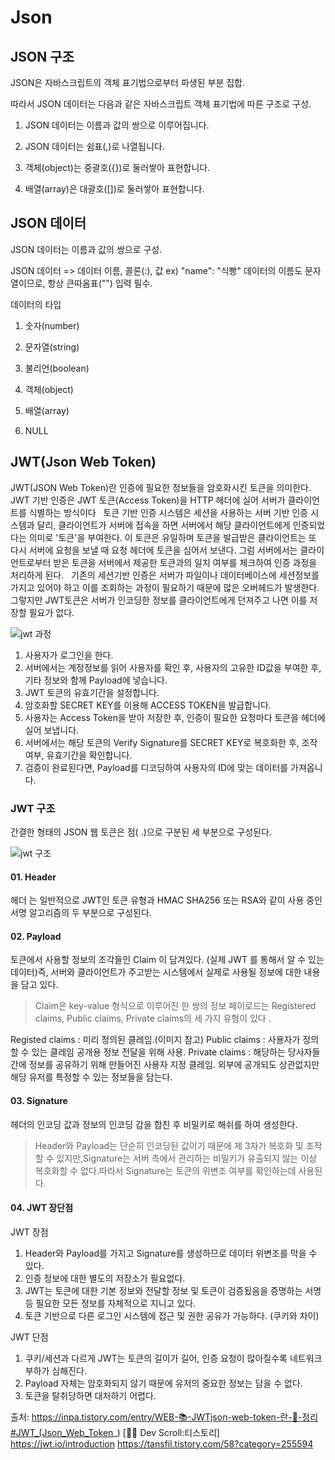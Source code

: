 # Json

## JSON 구조

JSON은 자바스크립트의 객체 표기법으로부터 파생된 부분 집합.

따라서 JSON 데이터는 다음과 같은 자바스크립트 객체 표기법에 따른 구조로 구성.

1. JSON 데이터는 이름과 값의 쌍으로 이루어집니다.

2. JSON 데이터는 쉼표(,)로 나열됩니다.

3. 객체(object)는 중괄호({})로 둘러쌓아 표현합니다.

4. 배열(array)은 대괄호([])로 둘러쌓아 표현합니다.

## JSON 데이터
JSON 데이터는 이름과 값의 쌍으로 구성.

JSON 데이터 => 데이터 이름, 콜론(:), 값 ex) "name": "식빵"
데이터의 이름도 문자열이므로, 항상 큰따옴표("") 입력 필수.

 

데이터의 타입 

1. 숫자(number)

2. 문자열(string)

3. 불리언(boolean)

4. 객체(object)

5. 배열(array)

6. NULL

 

## JWT(Json Web Token)

JWT(JSON Web Token)란 인증에 필요한 정보들을 암호화시킨 토큰을 의미한다.
JWT 기반 인증은 JWT 토큰(Access Token)을 HTTP 헤더에 실어 서버가 클라이언트를 식별하는 방식이다
 
토큰 기반 인증 시스템은 세션을 사용하는 서버 기반 인증 시스템과 달리,
클라이언트가 서버에 접속을 하면 서버에서 해당 클라이언트에게 인증되었다는 의미로 '토큰'을 부여한다.
이 토큰은 유일하며 토큰을 발급받은 클라이언트는 또 다시 서버에 요청을 보낼 때 요청 헤더에 토큰을 심어서 보낸다.
그럼 서버에서는 클라이언트로부터 받은 토큰을 서버에서 제공한 토큰과의 일치 여부를 체크하여 인증 과정을 처리하게 된다.
 
기존의 세션기반 인증은 서버가 파일이나 데이터베이스에 세션정보를 가지고 있어야 하고 이를 조회하는 과정이 필요하기 때문에 많은 오버헤드가 발생한다.
그렇지만 JWT토큰은 서버가 인코딩한 정보를 클라이언트에게 던져주고 나면 이를 저장할 필요가 없다.

![jwt 과정](https://velog.velcdn.com/images/khyup0629/post/5c478dea-f209-4c0e-85cc-b125a57d5ef3/image.png)
1. 사용자가 로그인을 한다.
2. 서버에서는 계정정보를 읽어 사용자를 확인 후, 사용자의 고유한 ID값을 부여한 후, 기타 정보와 함께 Payload에 넣습니다.
3. JWT 토큰의 유효기간을 설정합니다.
4. 암호화할 SECRET KEY를 이용해 ACCESS TOKEN을 발급합니다.
5. 사용자는 Access Token을 받아 저장한 후, 인증이 필요한 요청마다 토큰을 헤더에 실어 보냅니다.
6. 서버에서는 해당 토큰의 Verify Signature를 SECRET KEY로 복호화한 후, 조작 여부, 유효기간을 확인합니다.
7. 검증이 완료된다면, Payload를 디코딩하여 사용자의 ID에 맞는 데이터를 가져옵니다.  

###  JWT 구조

간결한 형태의 JSON 웹 토큰은 점( .)으로 구분된 세 부분으로 구성된다.

![jwt 구조](https://velog.velcdn.com/images%2Fwalker%2Fpost%2Fa1eb54f9-4e72-4319-bb76-795ad36030b9%2Fimage.png)

#### 01. Header

헤더 는 일반적으로 JWT인 토큰 유형과 HMAC SHA256 또는 RSA와 같이 사용 중인 서명 알고리즘의 두 부분으로 구성된다.

#### 02. Payload

토큰에서 사용할 정보의 조각들인 Claim 이 담겨있다. (실제 JWT 를 통해서 알 수 있는 데이터)즉, 서버와 클라이언트가 주고받는 시스템에서 실제로 사용될 정보에 대한 내용을 담고 있다.
> Claim은 key-value 형식으로 이루어진 한 쌍의 정보
페이로드는 Registered claims, Public claims, Private claims의 세 가지 유형이 있다 .

Registed claims : 미리 정의된 클레임.(이미지 참고)
Public claims : 사용자가 정의할 수 있는 클레임 공개용 정보 전달을 위해 사용.
Private claims : 해당하는 당사자들 간에 정보를 공유하기 위해 만들어진 사용자 지정 클레임. 외부에 공개되도 상관없지만 해당 유저를 특정할 수 있는 정보들을 담는다.

#### 03. Signature
헤더의 인코딩 값과 정보의 인코딩 갑을 합친 후 비밀키로 해쉬를 하여 생성한다.
>Header와 Payload는 단순히 인코딩된 값이기 때문에 제 3자가 복호화 및 조작할 수 있지만,Signature는 서버 측에서 관리하는 비밀키가 유출되지 않는 이상 복호화할 수 없다.따라서 Signature는 토큰의 위변조 여부를 확인하는데 사용된다.

#### 04. JWT 장단점

JWT 장점

1. Header와 Payload를 가지고 Signature를 생성하므로 데이터 위변조를 막을 수 있다.
2. 인증 정보에 대한 별도의 저장소가 필요없다.
3. JWT는 토큰에 대한 기본 정보와 전달할 정보 및 토큰이 검증됬음을 증명하는 서명 등 필요한 모든 정보를 자체적으로 지니고 있다.
4. 토큰 기반으로 다른 로그인 시스템에 접근 및 권한 공유가 가능하다. (쿠키와 차이)

JWT 단점

1. 쿠키/세션과 다르게 JWT는 토큰의 길이가 길어, 인증 요청이 많아질수록 네트워크 부하가 심해진다.
2. Payload 자체는 암호화되지 않기 때문에 유저의 중요한 정보는 담을 수 없다.
3. 토큰을 탈취당하면 대처하기 어렵다.



출처: https://inpa.tistory.com/entry/WEB-📚-JWTjson-web-token-란-💯-정리#JWT_(Json_Web_Token_) [👨‍💻 Dev Scroll:티스토리]
      https://jwt.io/introduction
      https://tansfil.tistory.com/58?category=255594
      

